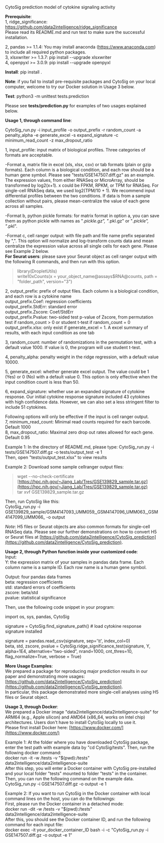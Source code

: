 CytoSig prediction model of cytokine signaling activity

**Prerequisite**:  
1, ridge_significance: https://github.com/data2intelligence/ridge_significance  
Please read its README.md and run test to make sure the successful installation.  

2, pandas >= 1.1.4: You may install anaconda (https://www.anaconda.com) to include all required python packages.  
3, xlsxwriter >= 1.3.7: pip install --upgrade xlsxwriter  
4, openpyxl >= 3.0.9: pip install --upgrade openpyxl

**Install**:
pip install .

**Note**: if you fail to install pre-requisite packages and CytoSig on your local computer, welcome to try our Docker solution in Usage 3 below.  

**Test**:
python3 -m unittest tests.prediction

Please see **tests/prediction.py** for examples of two usages explained below.  

**Usage 1, through command line**:  

CytoSig_run.py -i input_profile -o output_prefix -r random_count -a penalty_alpha -e generate_excel -s expand_signature -c minimum_read_count -z max_dropout_ratio  

1, input_profile: input matrix of biological profiles. Three categories of formats are acceptable.  

-Format a, matrix file in excel (xls, xlsx, csv) or tab formats (plain or gzip formats). Each column is a biological condition, and each row should be a human gene symbol. Please see "tests/GSE147507.diff.gz" as an example.  
The expression values, from either RNASeq or MicroArray, should be transformed by log2(x+1). x could be FPKM, RPKM, or TPM for RNASeq. For single-cell RNASeq data, we used log2(TPM/10 + 1). We recommend input differential profiles between the two conditions. If data is from a sample collection without pairs, please mean-centralize the value of each gene across all samples.  

-Format b, python pickle formats: for matrix format in option a, you can save them as python pickle with names as "*.pickle.gz", "*.pkl.gz" or "*.pickle", "*.pkl".   

-Format c, cell ranger output: with file path and file name prefix separated by ",". This option will normalize and log-transform counts data and mean centralize the expression value across all single cells for each gene. Please see Example 2 below.  
**For Seurat users**: please save your Seurat object as cell ranger output with the following R commands, and then run with this option.  
> library(DropletUtils)  
> write10xCounts(x = your_object_name@assays$RNA@counts, path = "folder_path", version="3")  
  
2, output_prefix: prefix of output files. Each column is a biological condition, and each row is a cytokine name  
    output_prefix.Coef: regression coefficients  
    output_prefix.StdErr: standard error  
    output_prefix.Zscore: Coef/StdErr  
    output_prefix.Pvalue: two-sided test p-value of Zscore, from permutation test if random_count > 0 or student t-test if random_count = 0  
    output_prefix.xlsx: only exist if generate_excel = 1. A excel summary of results, with each input condition as one tab  

3, random_count: number of randomizations in the permutation test, with a default value 1000. If value is 0, the program will use student t-test.    

4, penalty_alpha: penalty weight in the ridge regression, with a default value 10000.  

5, generate_excel: whether generate excel output. The value could be 1 (Yes) or 0 (No) with a default value 0. This option is only effective when the input condition count is less than 50.

6, expand_signature: whether use an expanded signature of cytokine response. Our initial cytokine response signature included 43 cytokines with high confidence data. However, we can also set a less stringent filter to include 51 cytokines.  

Following options will only be effective if the input is cell ranger output.  
7, minimum_read_count: Minimal read counts required for each barcode. Default 1000  
8, max_dropout_ratio: Maximal zero drop out rates allowed for each gene. Default 0.95  

Example 1:
In the directory of README.md, please type: CytoSig_run.py -i tests/GSE147507.diff.gz -o tests/output_test -e 1  
Then, open "tests/output_test.xlsx" to view results  

Example 2:
Download some sample cellranger output files:  
> wget --no-check-certificate [https://hpc.nih.gov/~Jiang_Lab/Tres/GSE139829_sample.tar.gz](https://hpc.nih.gov/~Jiang_Lab/Tres/GSE139829_sample.tar.gz)  
> tar xvf GSE139829_sample.tar.gz  
  
Then, run CytoSig like this:  
CytoSig_run.py -i GSE139829\_sample/GSM4147093\_UMM059\_,GSM4147096\_UMM063\_,GSM4147099\_UMM066\_ -o output    
  
*Note*: H5 files or Seurat objects are also common formats for single-cell RNASeq data. Please see our further demonstrations on how to convert H5 or Seurat files at [https://github.com/data2intelligence/CytoSig_prediction](https://github.com/data2intelligence/CytoSig_prediction).  

**Usage 2, through Python function inside your customized code**:  
Input:  
Y: the expression matrix of your samples in pandas data frame. Each column name is a sample ID. Each row name is a human gene symbol.  
  
Output: four pandas data frames  
beta: regression coefficients  
std: standard errors of coefficients  
zscore: beta/std  
pvalue: statistical significance  

Then, use the following code snippet in your program:  

import os, sys, pandas, CytoSig  

signature = CytoSig.find_signature_path() # load cytokine response signature installed  
    
signature = pandas.read_csv(signature, sep='\t', index_col=0)  
beta, std, zscore, pvalue = CytoSig.ridge_significance_test(signature, Y, alpha=1E4, alternative="two-sided", nrand=1000, cnt_thres=10, flag_normalize=True, verbose = True)  

**More Usage Examples**:  
We prepared a package for reproducing major prediction results in our paper and demonstrating more usages: [https://github.com/data2intelligence/CytoSig_prediction](https://github.com/data2intelligence/CytoSig_prediction).  
In particular, this package demonstrated more single-cell analyses using H5 files or Seurat object.  

**Usage 3, through Docker**:  
We prepared a Docker image "data2intelligence/data2intelligence-suite" for ARM64 (e.g., Apple silicon) and AMD64 (x86_64, works on Intel chip) architectures. Users don't have to install CytoSig locally to use it.  
Please first install Docker here: [https://www.docker.com/](https://www.docker.com/)

Example 1:
At the folder where you have downloaded CytoSig package, enter the test path with example data by "cd CytoSig/tests". Then, run the following docker command:  
docker run -it -w /tests -v "$(pwd):/tests" data2intelligence/data2intelligence-suite  
After this step, you will enter a Docker container with CytoSig pre-installed and your local folder "tests" mounted to folder "tests" in the container. Then, you can run the following command on the example data.  
CytoSig_run.py -i GSE147507.diff.gz -o output -e 1  

Example 2:
If you want to run CytoSig in the Docker container with local command lines on the host, you can do the followings:  
First, please run the Docker container in a detached mode:  
docker run -dit -w /tests -v "$(pwd):/tests" data2intelligence/data2intelligence-suite  
After this, you should see the Docker container ID, and run the following command for each input file:  
docker exec -it your_docker_container_ID bash -i -c "CytoSig_run.py -i GSE147507.diff.gz -o output -e 1"
